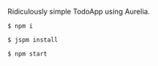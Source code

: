 Ridiculously simple TodoApp using Aurelia.

```shell
$ npm i
```

```shell 
$ jspm install
```

```shell
$ npm start 
```